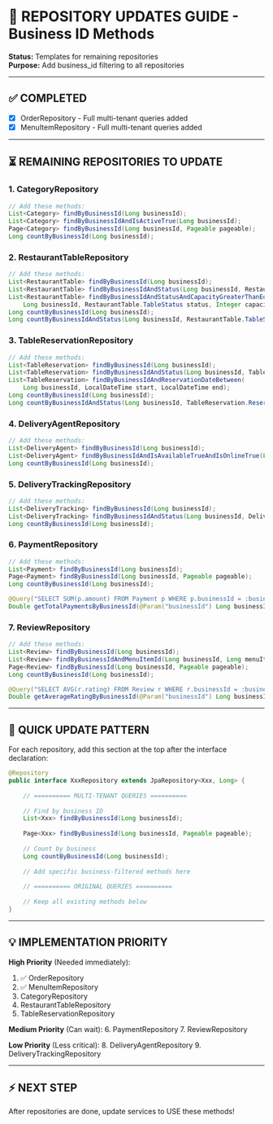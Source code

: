 # 📝 REPOSITORY UPDATES GUIDE - Business ID Methods

**Status:** Templates for remaining repositories  
**Purpose:** Add business_id filtering to all repositories

---

## ✅ COMPLETED

- [x] OrderRepository - Full multi-tenant queries added
- [x] MenuItemRepository - Full multi-tenant queries added

---

## ⏳ REMAINING REPOSITORIES TO UPDATE

### **1. CategoryRepository**
```java
// Add these methods:
List<Category> findByBusinessId(Long businessId);
List<Category> findByBusinessIdAndIsActiveTrue(Long businessId);
Page<Category> findByBusinessId(Long businessId, Pageable pageable);
Long countByBusinessId(Long businessId);
```

### **2. RestaurantTableRepository**
```java
// Add these methods:
List<RestaurantTable> findByBusinessId(Long businessId);
List<RestaurantTable> findByBusinessIdAndStatus(Long businessId, RestaurantTable.TableStatus status);
List<RestaurantTable> findByBusinessIdAndStatusAndCapacityGreaterThanEqual(
    Long businessId, RestaurantTable.TableStatus status, Integer capacity);
Long countByBusinessId(Long businessId);
Long countByBusinessIdAndStatus(Long businessId, RestaurantTable.TableStatus status);
```

### **3. TableReservationRepository**
```java
// Add these methods:
List<TableReservation> findByBusinessId(Long businessId);
List<TableReservation> findByBusinessIdAndStatus(Long businessId, TableReservation.ReservationStatus status);
List<TableReservation> findByBusinessIdAndReservationDateBetween(
    Long businessId, LocalDateTime start, LocalDateTime end);
Long countByBusinessId(Long businessId);
Long countByBusinessIdAndStatus(Long businessId, TableReservation.ReservationStatus status);
```

### **4. DeliveryAgentRepository**
```java
// Add these methods:
List<DeliveryAgent> findByBusinessId(Long businessId);
List<DeliveryAgent> findByBusinessIdAndIsAvailableTrueAndIsOnlineTrue(Long businessId);
Long countByBusinessId(Long businessId);
```

### **5. DeliveryTrackingRepository**
```java
// Add these methods:
List<DeliveryTracking> findByBusinessId(Long businessId);
List<DeliveryTracking> findByBusinessIdAndStatus(Long businessId, DeliveryTracking.DeliveryStatus status);
Long countByBusinessId(Long businessId);
```

### **6. PaymentRepository**
```java
// Add these methods:
List<Payment> findByBusinessId(Long businessId);
Page<Payment> findByBusinessId(Long businessId, Pageable pageable);
Long countByBusinessId(Long businessId);

@Query("SELECT SUM(p.amount) FROM Payment p WHERE p.businessId = :businessId")
Double getTotalPaymentsByBusinessId(@Param("businessId") Long businessId);
```

### **7. ReviewRepository**
```java
// Add these methods:
List<Review> findByBusinessId(Long businessId);
List<Review> findByBusinessIdAndMenuItemId(Long businessId, Long menuItemId);
Page<Review> findByBusinessId(Long businessId, Pageable pageable);
Long countByBusinessId(Long businessId);

@Query("SELECT AVG(r.rating) FROM Review r WHERE r.businessId = :businessId")
Double getAverageRatingByBusinessId(@Param("businessId") Long businessId);
```

---

## 🚀 QUICK UPDATE PATTERN

For each repository, add this section at the top after the interface declaration:

```java
@Repository
public interface XxxRepository extends JpaRepository<Xxx, Long> {
    
    // ========== MULTI-TENANT QUERIES ==========
    
    // Find by business ID
    List<Xxx> findByBusinessId(Long businessId);
    
    Page<Xxx> findByBusinessId(Long businessId, Pageable pageable);
    
    // Count by business
    Long countByBusinessId(Long businessId);
    
    // Add specific business-filtered methods here
    
    // ========== ORIGINAL QUERIES ==========
    
    // Keep all existing methods below
}
```

---

## 💡 IMPLEMENTATION PRIORITY

**High Priority** (Needed immediately):
1. ✅ OrderRepository
2. ✅ MenuItemRepository
3. CategoryRepository
4. RestaurantTableRepository
5. TableReservationRepository

**Medium Priority** (Can wait):
6. PaymentRepository
7. ReviewRepository

**Low Priority** (Less critical):
8. DeliveryAgentRepository
9. DeliveryTrackingRepository

---

## ⚡ NEXT STEP

After repositories are done, update services to USE these methods!
